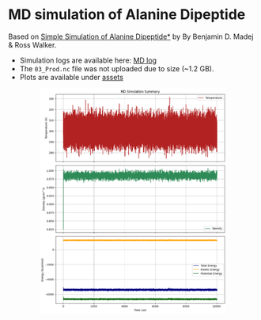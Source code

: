 # MD simulation of Alanine Dipeptide

Based on [Simple Simulation of Alanine Dipeptide*](https://ambermd.org/tutorials/basic/tutorial0/) by By Benjamin D. Madej & Ross Walker.
- Simulation logs are available here: [MD log](https://github.com/Mehrnoushk/AmberMD_WSL/blob/main/alanine_md/md.log)
- The `03_Prod.nc` file was not uploaded due to size (~1.2 GB).
- Plots are available under [assets](https://github.com/Mehrnoushk/AmberMD_WSL/tree/main/assets)

<div style="text-align: center;">
    <img src="https://raw.githubusercontent.com/Mehrnoushk/AmberMD_WSL/main/assets/MD_Summary.png" width="75%">
</div>

